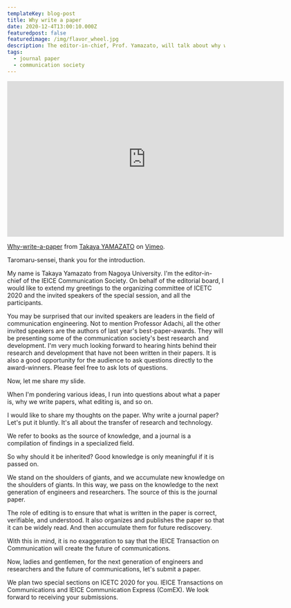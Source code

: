 ```yaml
---
templateKey: blog-post
title: Why write a paper
date: 2020-12-4T13:00:10.000Z
featuredpost: false
featuredimage: /img/flavor_wheel.jpg
description: The editor-in-chief, Prof. Yamazato, will talk about why write journal paper.  This presentation is a part of opening remark of specail session by editorial board at the first Communication Society falg-ship conference, ICETC.
tags:
  - journal paper
  - communication society
---
```

<iframe src="https://player.vimeo.com/video/491092904" width="640" height="360" frameborder="0" allow="autoplay; fullscreen" allowfullscreen></iframe>
<p><a href="https://vimeo.com/491092904">Why-write-a-paper</a> from <a href="https://vimeo.com/user96502067">Takaya YAMAZATO</a> on <a href="https://vimeo.com">Vimeo</a>.</p>

Taromaru-sensei, thank you for the introduction.

My name is Takaya Yamazato from Nagoya University.
I'm the editor-in-chief of the IEICE Communication Society.
On behalf of the editorial board, I would like to extend my greetings to the organizing committee of ICETC 2020 and the invited speakers of the special session, and all the participants.

You may be surprised that our invited speakers are leaders in the field of communication engineering.   Not to mention Professor Adachi, all the other invited speakers are the authors of last year's best-paper-awards. They will be presenting some of the communication society's best research and development.
 I'm very much looking forward to hearing hints behind their research and development that have not been written in their papers.
It is also a good opportunity for the audience to ask questions directly to the award-winners. Please feel free to ask lots of questions.

Now, let me share my slide.

When I'm pondering various ideas, I run into questions about what a paper is, why we write papers, what editing is, and so on.

I would like to share my thoughts on the paper.
Why write a journal paper? Let's put it bluntly. 
It's all about the transfer of research and technology. 

We refer to books as the source of knowledge, and a journal is a compilation of findings in a specialized field. 

So why should it be inherited? 
Good knowledge is only meaningful if it is passed on. 

We stand on the shoulders of giants, and we accumulate new knowledge on the shoulders of giants. In this way, we pass on the knowledge to the next generation of engineers and researchers. 
The source of this is the journal paper. 

The role of editing is to ensure that what is written in the paper is correct, verifiable, and understood. It also organizes and publishes the paper so that it can be widely read. And then accumulate them for future rediscovery. 

With this in mind, it is no exaggeration to say that the IEICE Transaction on Communication will create the future of communications.

Now, ladies and gentlemen, for the next generation of engineers and researchers and the future of communications, let's submit a paper. 

We plan two special sections on ICETC 2020 for you.
IEICE Transactions on Communications and IEICE Communication Express (ComEX).
We look forward to receiving your submissions.
